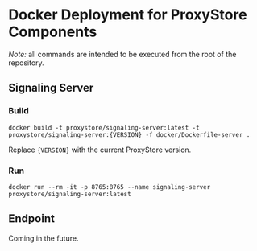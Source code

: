 # Docker Deployment for ProxyStore Components

*Note:* all commands are intended to be executed from the root of the repository.

## Signaling Server

### Build

```
docker build -t proxystore/signaling-server:latest -t proxystore/signaling-server:{VERSION} -f docker/Dockerfile-server .
```
Replace `{VERSION}` with the current ProxyStore version.

### Run

```
docker run --rm -it -p 8765:8765 --name signaling-server proxystore/signaling-server:latest
```

## Endpoint

Coming in the future.
